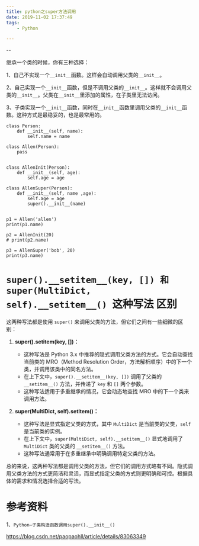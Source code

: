 ```yaml
---
title: python之super方法调用
date: 2019-11-02 17:37:49
tags:
	- Python

---
```


--

继承一个类的时候，你有三种选择：

1、自己不实现一个`__init__`函数。这样会自动调用父类的`__init__`。

2、自己实现一个`__init__`函数，但是不调用父类的`__init__`。这样就不会调用父类的`__init__`。父类在`__init__`里添加的属性，在子类里无法访问。

3、子类实现一个`__init__`函数，同时在`__init__`函数里调用父类的`__init__`函数。这种方式是最稳妥的，也是最常用的。

```
class Person:
    def __init__(self, name):
        self.name = name

class Allen(Person):
    pass


class AllenInit(Person):
    def __init__(self, age):
        self.age = age

class AllenSuper(Person):
    def __init__(self, name ,age):
        self.age = age
        super().__init__(name)


p1 = Allen('allen')
print(p1.name)

p2 = AllenInit(20)
# print(p2.name)

p3 = AllenSuper('bob', 20)
print(p3.name)

```



# `super().__setitem__(key, []) 和  super(MultiDict, self).__setitem__() `这种写法 区别

这两种写法都是使用 `super()` 来调用父类的方法，但它们之间有一些细微的区别：

1. **super().__setitem__(key, [])：**
   - 这种写法是 Python 3.x 中推荐的隐式调用父类方法的方式。它会自动查找当前类的 MRO（Method Resolution Order，方法解析顺序）中的下一个类，并调用该类中的同名方法。
   - 在上下文中，`super().__setitem__(key, [])` 调用了父类的 `__setitem__()` 方法，并传递了 `key` 和 `[]` 两个参数。
   - 这种写法适用于多重继承的情况，它会动态地查找 MRO 中的下一个类来调用方法。

2. **super(MultiDict, self).__setitem__()：**
   - 这种写法是显式指定父类的方式，其中 `MultiDict` 是当前类的父类，`self` 是当前类的实例。
   - 在上下文中，`super(MultiDict, self).__setitem__()` 显式地调用了 `MultiDict` 类的父类的 `__setitem__()` 方法。
   - 这种写法通常用于在多重继承中明确调用特定父类的方法。

总的来说，这两种写法都是调用父类的方法，但它们的调用方式略有不同。隐式调用父类方法的方式更简洁和灵活，而显式指定父类的方式则更明确和可控。根据具体的需求和情况选择合适的写法。



# 参考资料

1、`Python—子类构造函数调用super().__init__()`

https://blog.csdn.net/paopaohll/article/details/83063349